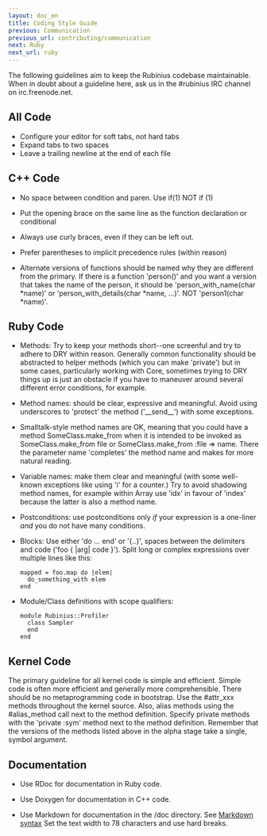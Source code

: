 ```yaml
---
layout: doc_en
title: Coding Style Guide
previous: Communication
previous_url: contributing/communication
next: Ruby
next_url: ruby
---
```


The following guidelines aim to keep the Rubinius codebase maintainable. When
in doubt about a guideline here, ask us in the #rubinius IRC channel on
irc.freenode.net.


All Code
--------

  * Configure your editor for soft tabs, not hard tabs
  * Expand tabs to two spaces
  * Leave a trailing newline at the end of each file


C++ Code
--------

  * No space between condition and paren.
      Use if(1) NOT if (1)

  * Put the opening brace on the same line as the function declaration or
    conditional

  * Always use curly braces, even if they can be left out.

  * Prefer parentheses to implicit precedence rules (within reason)

  * Alternate versions of functions should be named why they are different
    from the primary.  If there is a function 'person()' and you want a
    version that takes the name of the person, it should be
    'person_with_name(char \*name)' or 'person_with_details(char \*name, ...)'.
    NOT 'person1(char \*name)'.


Ruby Code
---------

  * Methods: Try to keep your methods short--one screenful and try to adhere
    to DRY within reason. Generally common functionality should be abstracted
    to helper methods (which you can make 'private') but in some cases,
    particularly working with Core, sometimes trying to DRY things up is just
    an obstacle if you have to maneuver around several different error
    conditions, for example.

  * Method names: should be clear, expressive and meaningful. Avoid using
    underscores to 'protect' the method ('\_\_send\_\_') with some exceptions.

  * Smalltalk-style method names are OK, meaning that you could have a method
    SomeClass.make_from when it is intended to be invoked as
    SomeClass.make_from file or SomeClass.make_from :file => name. There the
    parameter name 'completes' the method name and makes for more natural
    reading.

  * Variable names: make them clear and meaningful (with some well-known
    exceptions like using 'i' for a counter.) Try to avoid shadowing method
    names, for example within Array use 'idx' in favour of 'index' because the
    latter is also a method name.

  * Postconditions: use postconditions only *if* your expression is a
    one-liner *and* you do not have many conditions.

  * Blocks: Use either 'do ... end' or '{..}', spaces between the delimiters
    and code ('foo { |arg| code }'). Split long or complex expressions over
    multiple lines like this:

        mapped = foo.map do |elem|
          do_something_with elem
        end

  * Module/Class definitions with scope qualifiers:

        module Rubinius::Profiler
          class Sampler
          end
        end

Kernel Code
-----------

The primary guideline for all kernel code is simple and efficient. Simple code
is often more efficient and generally more comprehensible. There should be no
metaprogramming code in bootstrap. Use the #attr_xxx methods throughout the
kernel source. Also, alias methods using the #alias_method call next to the
method definition. Specify private methods with the 'private :sym' method next
to the method definition.  Remember that the versions of the methods listed
above in the alpha stage take a single, symbol argument.

Documentation
-------------

  * Use RDoc for documentation in Ruby code.

  * Use Doxygen for documentation in C++ code.

  * Use Markdown for documentation in the /doc directory. See [Markdown
    syntax](http://daringfireball.net/projects/markdown/syntax) Set the text
    width to 78 characters and use hard breaks.
